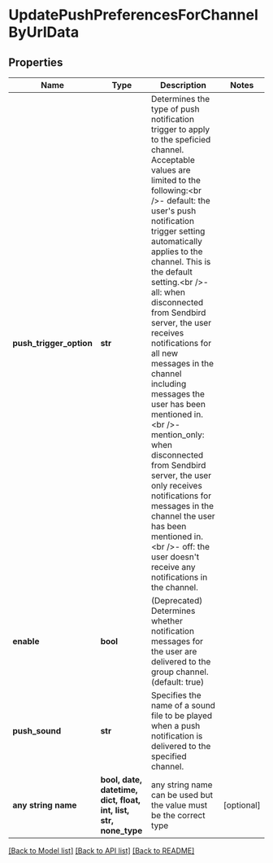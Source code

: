 # UpdatePushPreferencesForChannelByUrlData


## Properties
Name | Type | Description | Notes
------------ | ------------- | ------------- | -------------
**push_trigger_option** | **str** | Determines the type of push notification trigger to apply to the speficied channel. Acceptable values are limited to the following:&lt;br /&gt;- default: the user&#39;s push notification trigger setting automatically applies to the channel. This is the default setting.&lt;br /&gt;- all: when disconnected from Sendbird server, the user receives notifications for all new messages in the channel including messages the user has been mentioned in.&lt;br /&gt;- mention_only: when disconnected from Sendbird server, the user only receives notifications for messages in the channel the user has been mentioned in.&lt;br /&gt;- off: the user doesn&#39;t receive any notifications in the channel. | 
**enable** | **bool** | (Deprecated) Determines whether notification messages for the user are delivered to the group channel. (default: true) | 
**push_sound** | **str** | Specifies the name of a sound file to be played when a push notification is delivered to the specified channel. | 
**any string name** | **bool, date, datetime, dict, float, int, list, str, none_type** | any string name can be used but the value must be the correct type | [optional]

[[Back to Model list]](../README.md#documentation-for-models) [[Back to API list]](../README.md#documentation-for-api-endpoints) [[Back to README]](../README.md)


